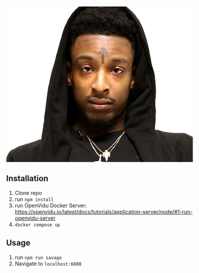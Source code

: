 ![21 Savage](public/21savage.jpg)

## Installation

1. Clone repo
2. run `npm install`
3. run OpenVidu Docker Server: https://openvidu.io/latest/docs/tutorials/application-server/node/#1-run-openvidu-server 
4. `docker compose up`


## Usage

1. run `npm run savage`
2. Navigate to `localhost:6080`
